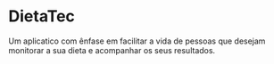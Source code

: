 # DietaTec
Um aplicatico com ênfase em facilitar a vida de pessoas que desejam monitorar a sua dieta e acompanhar os seus resultados.
